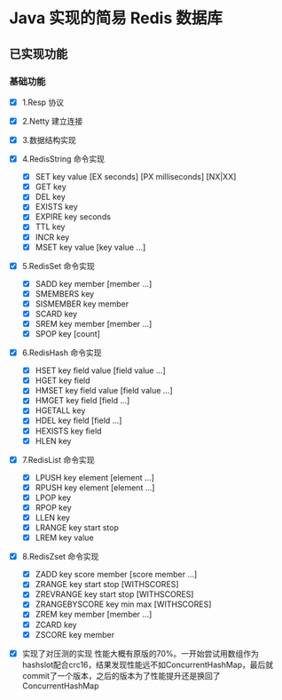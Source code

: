 # Java 实现的简易 Redis 数据库

## 已实现功能

### 基础功能

- [x] 1.Resp 协议

- [x] 2.Netty 建立连接

- [x] 3.数据结构实现

- [x] 4.RedisString 命令实现
    - [x] SET key value [EX seconds] [PX milliseconds] [NX|XX]
    - [x] GET key
    - [x] DEL key
    - [x] EXISTS key
    - [x] EXPIRE key seconds
    - [x] TTL key
    - [x] INCR key
    - [x] MSET key value [key value ...]

- [x] 5.RedisSet 命令实现
    - [x] SADD key member [member ...]
    - [x] SMEMBERS key
    - [x] SISMEMBER key member
    - [x] SCARD key
    - [x] SREM key member [member ...]
    - [x] SPOP key [count]

- [x] 6.RedisHash 命令实现
    - [x] HSET key field value [field value ...]
    - [x] HGET key field
    - [x] HMSET key field value [field value ...]
    - [x] HMGET key field [field ...]
    - [x] HGETALL key
    - [x] HDEL key field [field ...]
    - [x] HEXISTS key field
    - [x] HLEN key

- [x] 7.RedisList 命令实现
    - [x] LPUSH key element [element ...]
    - [x] RPUSH key element [element ...]
    - [x] LPOP key
    - [x] RPOP key
    - [x] LLEN key
    - [x] LRANGE key start stop
    - [x] LREM key value

- [x] 8.RedisZset 命令实现
    - [x] ZADD key score member [score member ...]
    - [x] ZRANGE key start stop [WITHSCORES]
    - [x] ZREVRANGE key start stop [WITHSCORES]
    - [x] ZRANGEBYSCORE key min max [WITHSCORES]
    - [x] ZREM key member [member ...]
    - [x] ZCARD key
    - [x] ZSCORE key member

- [x] 实现了对压测的实现
 性能大概有原版的70%。一开始尝试用数组作为hashslot配合crc16，结果发现性能远不如ConcurrentHashMap，最后就commit了一个版本，之后的版本为了性能提升还是换回了ConcurrentHashMap

